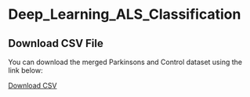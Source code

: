 # Deep_Learning_ALS_Classification

## Download CSV File
You can download the merged Parkinsons and Control dataset using the link below:

[Download CSV](https://drive.google.com/file/d/1JVHJd3cXIoztlfCCmWhui0AmV8Epurs2/view?usp=drive_link)